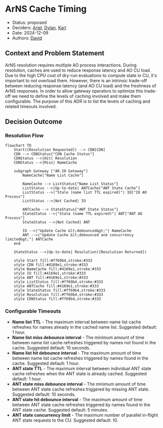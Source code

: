 # ArNS Cache Timing

- Status: proposed
- Deciders: [Ariel], [Dylan], [Karl]
- Date: 2024-12-09
- Authors: [David]

## Context and Problem Statement

ArNS resolution requires multiple AO process interactions. During resolution,
caches are used to reduce response latency and AO CU load. Due to the high CPU
cost of dry-run evaluations to compute state in CU, it's important to not
overload them. However, there is an intrinsic trade-off between reducing
response latency (and AO CU load) and the freshness of ArNS responses. In order
to allow gateway operators to optimize this trade-off we need to define the
levels of caching involved and make them configurable. The purpose of this ADR
is to list the levels of caching and related timeouts involved.

## Decision Outcome

### Resolution Flow

```mermaid
flowchart TD
    Start([Resolution Requested]) --> CDN[CDN]
    CDN --> CDNStatus{"CDN Cache Status"}
    CDNStatus -->|Hit| Resolution
    CDNStatus -->|Miss| NameCache

    subgraph Gateway ["AR.IO Gateway"]
        NameCache["Name List Cache"]

        NameCache --> ListStatus{"Name List Status"}
        ListStatus -->|Up-to-date| ANTCache["ANT State Cache"]
        ListStatus -->|"Stale (name list TTL expired)"| IO["IO AO Process"]
        ListStatus -->|Not Cached| IO

        ANTCache --> StateStatus{"ANT State Status"}
        StateStatus -->|"Stale (name TTL expired)"| ANT["ANT AO Process"]
        StateStatus -->|Not Cached| ANT

        IO -->|"Update Cache &lt;debounced&gt;"| NameCache
        ANT -->|"Update Cache &lt;debounced and concurrency limited&gt;"| ANTCache
    end

    StateStatus -->|Up-to-date| Resolution([Resolution Returned])

    style Start fill:#ff69b4,stroke:#333
    style CDN fill:#4169e1,stroke:#333
    style NameCache fill:#4169e1,stroke:#333
    style IO fill:#4169e1,stroke:#333
    style ANT fill:#4169e1,stroke:#333
    style ListStatus fill:#ff69b4,stroke:#333
    style ANTCache fill:#4169e1,stroke:#333
    style StateStatus fill:#ff69b4,stroke:#333
    style Resolution fill:#ff69b4,stroke:#333
    style CDNStatus fill:#ff69b4,stroke:#333

```

### Configurable Timeouts

- **Name list TTL** - The maximum interval between name list cache refreshes
  for names already in the cached name list. Suggested default: 1 hour.
- **Name list miss debounce interval** - The minimum amount of time between
  name list cache refreshes triggered by names not found in the cache.
  Suggested default: 10 seconds.
- **Name list hit debounce interval** - The maximum amount of time between
  name list cache refreshes triggered by names found in the cache. Suggested
  default: 1 hour.
- **ANT state TTL** - The maximum interval between individual ANT state cache
  refreshes when the ANT state is already cached. Suggested default: 1 hour.
- **ANT state miss debounce interval** - The minimum amount of time between ANT
  state cache refreshes triggered by missing ANT state. Suggested default: 10
  seconds.
- **ANT state hit debounce interval** - The maximum amount of time between ANT
  state cache refreshes triggered by names found in the ANT state cache.
  Suggested default: 5 minutes.
- **ANT state concurrency limit** - The maximum number of parallel in-flight
  ANT state requests to the CU. Suggested default: 10.

[Ariel]: https://github.com/arielmelendez
[David]: https://github.com/djwhitt
[Dylan]: https://github.com/dtfiedler
[Karl]: https://github.com/karlprieb
